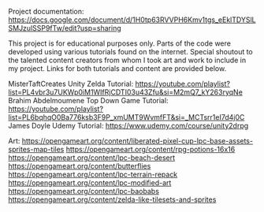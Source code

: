 Project documentation: 
https://docs.google.com/document/d/1H0tp63RVVPH6Kmv1tgs_eEklTDYSlLSMJzulSSP9fTw/edit?usp=sharing

This project is for educational purposes only. Parts of the code were developed using various tutorials found on the internet.
Special shoutout to the talented content creators from whom I took art and work to include in my project.
Links for both tutorials and content are provided below.

MisterTaftCreates Unity Zelda Tutorial: https://youtube.com/playlist?list=PL4vbr3u7UKWp0iM1WIfRjCDTI03u43Zfu&si=M2mQ7_kY263ryqNe
Brahim Abdelmoumene Top Down Game Tutorial: https://youtube.com/playlist?list=PL6bqhqO0Ba776ksb3F9P_xmUMT9WvmfFT&si=_MCTsrr1eI7d4j0C
James Doyle Udemy Tutorial: https://www.udemy.com/course/unity2drpg

Art:
https://opengameart.org/content/liberated-pixel-cup-lpc-base-assets-sprites-map-tiles
https://opengameart.org/content/rpg-potions-16x16
https://opengameart.org/content/lpc-beach-desert
https://opengameart.org/content/butterflies
https://opengameart.org/content/lpc-terrain-repack
https://opengameart.org/content/lpc-modified-art
https://opengameart.org/content/lpc-baobabs
https://opengameart.org/content/zelda-like-tilesets-and-sprites

